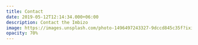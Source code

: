 ```yaml
---
title: Contact
date: 2019-05-12T12:14:34.000+06:00
description: Contact the Imbizo
image: https://images.unsplash.com/photo-1496497243327-9dccd845c35f?ixid=MnwxMjA3fDB8MHxwaG90by1wYWdlfHx8fGVufDB8fHx8&ixlib=rb-1.2.1&auto=format&fit=crop&w=1500&q=95
opacity: 70%
---
```

